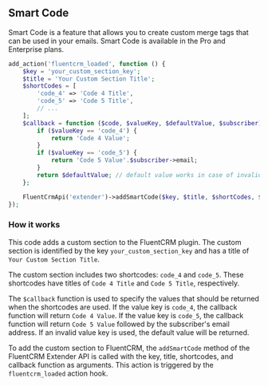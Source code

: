 ## Smart Code

Smart Code is a feature that allows you to create custom merge tags that can be used in your emails. Smart Code is available in the Pro and Enterprise plans.
```php
add_action('fluentcrm_loaded', function () {
    $key = 'your_custom_section_key';
    $title = 'Your Custom Section Title';
    $shortCodes = [
        'code_4' => 'Code 4 Title',
        'code_5' => 'Code 5 Title',
        // ...
    ];
    $callback = function ($code, $valueKey, $defaultValue, $subscriber) {
        if ($valueKey == 'code_4') {
            return 'Code 4 Value';
        }
        if ($valueKey == 'code_5') {
            return 'Code 5 Value'.$subscriber->email;
        }
        return $defaultValue; // default value works in case of invalid value key
    };

    FluentCrmApi('extender')->addSmartCode($key, $title, $shortCodes, $callback);
});
```

### How it works
This code adds a custom section to the FluentCRM plugin. The custom section is identified by the key `your_custom_section_key` and has a title of `Your Custom Section Title`.

The custom section includes two shortcodes: `code_4` and `code_5`. These shortcodes have titles of `Code 4 Title` and `Code 5 Title`, respectively.

The `$callback` function is used to specify the values that should be returned when the shortcodes are used. If the value key is `code_4`, the callback function will return `Code 4 Value`. If the value key is `code_5`, the callback function will return `Code 5 Value` followed by the subscriber's email address. If an invalid value key is used, the default value will be returned.

To add the custom section to FluentCRM, the `addSmartCode` method of the FluentCRM Extender API is called with the key, title, shortcodes, and callback function as arguments. This action is triggered by the `fluentcrm_loaded` action hook.